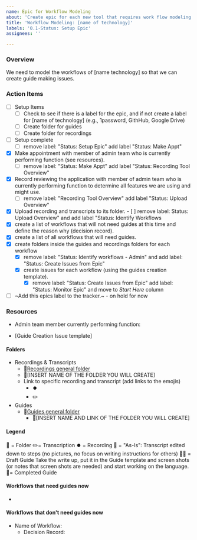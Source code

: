 ```yaml
---
name: Epic for Workflow Modeling
about: 'Create epic for each new tool that requires work flow modeling. '
title: 'Workflow Modeling: [name of technology]'
labels: '0.1-Status: Setup Epic'
assignees: ''

---
```


### Overview
We need to model the workflows of [name technology] so that we can create guide making issues.

### Action Items
- [ ] Setup Items
  - [ ] Check to see if there is a label for the epic, and if not create a label for [name of technology] (e.g., 1password, GithHub, Google Drive)
  - [ ] Create folder for guides
  - [ ] Create folder for recordings
- [ ] Setup complete
   - [ ] remove label: "Status: Setup Epic" add label "Status: Make Appt"
- [x] Make appointment with member of admin team who is currently performing function (see resources).
  - [ ] remove label: "Status: Make Appt" add label "Status: Recording Tool Overview"
- [x] Record reviewing the application with member of admin team who is currently performing function to determine all features we are using and might use.
   - [ ] remove label: "Recording Tool Overview" add label "Status: Upload Overview"
- [x] Upload recording and transcripts to its folder.
      - [ ] remove label: Status: Upload Overview" and add label "Status: Identify Workflows
- [x] create a list of workflows that will not need guides at this time and define the reason why (decision record).
- [x] create a list of all workflows that will need guides. 
- [x] create folders inside the guides and recordings folders for each workflow
   - [x] remove label: "Status: Identify workflows - Admin" and add label: "Status: Create Issues from Epic"
   - [x] create issues for each workflow (using the guides creation template).
     - [x] remove label: "Status: Create Issues from Epic" add  label: "Status: Monitor Epic" and move to _Start Here_ column
- [ ] ~Add this epics label to the tracker.~ - on hold for now

### Resources
- Admin team member currently performing function: 

- [Guide Creation Issue template]

#### Folders
- Recordings & Transcripts
   - 📁[Recordings general folder](https://drive.google.com/drive/folders/1dmX5df5TXm8F209O4-_BRmuW0NIcT-Ss)
   - 📁[INSERT NAME OF THE FOLDER YOU WILL CREATE]
   - Link to specific recording and transcript (add links to the emojis)
      - ⏺️
      - ✏️
- Guides
  - 📁[Guides general folder](https://drive.google.com/drive/folders/13aT7T3HblNidcwm2CMy7LQg-mAULL3Q7)
    - 📁[INSERT NAME AND LINK OF THE FOLDER YOU WILL CREATE]

#### Legend
📁 = Folder
✏️= Transcription
⏺️ = Recording
📝 = "As-Is":  Transcript edited down to steps (no pictures, no focus on writing instructions for others)
👷‍♀️ = Draft Guide Take the write up, put it in the Guide template and screen shots (or notes that screen shots are needed) and start working on the language.
🎉= Completed Guide

#### Workflows that need guides now
-

#### Workflows that don't need guides now
- Name of Workflow: 
  - Decision Record:
